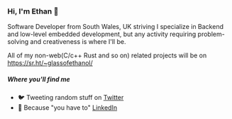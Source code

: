### Hi, I'm Ethan 👋

Software Developer from South Wales, UK striving I specialize in Backend and low-level embedded development, but any activity requiring problem-solving and creativeness is where I'll be.

All of my non-web(C/c++ Rust and so on) related projects will be on https://sr.ht/~glassofethanol/

##### Where you'll find me
* 🐦 Tweeting random stuff on <a href="https://twitter.com/glassofethanol/">Twitter</a>
* 🤵 Because "you have to" <a href="https://www.linkedin.com/in/ethan-morgan-24377213a/">LinkedIn</a>
